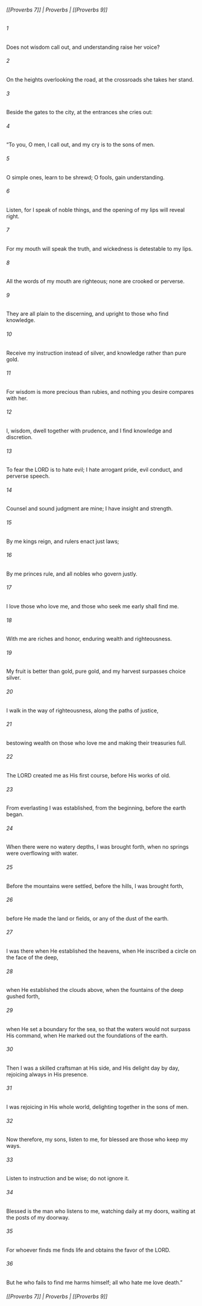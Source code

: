 ###### [[Proverbs 7]] | Proverbs | [[Proverbs 9]]

###### 1
Does not wisdom call out, and understanding raise her voice?
###### 2
On the heights overlooking the road, at the crossroads she takes her stand.
###### 3
Beside the gates to the city, at the entrances she cries out:
###### 4
“To you, O men, I call out, and my cry is to the sons of men.
###### 5
O simple ones, learn to be shrewd; O fools, gain understanding.
###### 6
Listen, for I speak of noble things, and the opening of my lips will reveal right.
###### 7
For my mouth will speak the truth, and wickedness is detestable to my lips.
###### 8
All the words of my mouth are righteous; none are crooked or perverse.
###### 9
They are all plain to the discerning, and upright to those who find knowledge.
###### 10
Receive my instruction instead of silver, and knowledge rather than pure gold.
###### 11
For wisdom is more precious than rubies, and nothing you desire compares with her.
###### 12
I, wisdom, dwell together with prudence, and I find knowledge and discretion.
###### 13
To fear the LORD is to hate evil; I hate arrogant pride, evil conduct, and perverse speech.
###### 14
Counsel and sound judgment are mine; I have insight and strength.
###### 15
By me kings reign, and rulers enact just laws;
###### 16
By me princes rule, and all nobles who govern justly.
###### 17
I love those who love me, and those who seek me early shall find me.
###### 18
With me are riches and honor, enduring wealth and righteousness.
###### 19
My fruit is better than gold, pure gold, and my harvest surpasses choice silver.
###### 20
I walk in the way of righteousness, along the paths of justice,
###### 21
bestowing wealth on those who love me and making their treasuries full.
###### 22
The LORD created me as His first course, before His works of old.
###### 23
From everlasting I was established, from the beginning, before the earth began.
###### 24
When there were no watery depths, I was brought forth, when no springs were overflowing with water.
###### 25
Before the mountains were settled, before the hills, I was brought forth,
###### 26
before He made the land or fields, or any of the dust of the earth.
###### 27
I was there when He established the heavens, when He inscribed a circle on the face of the deep,
###### 28
when He established the clouds above, when the fountains of the deep gushed forth,
###### 29
when He set a boundary for the sea, so that the waters would not surpass His command, when He marked out the foundations of the earth.
###### 30
Then I was a skilled craftsman at His side, and His delight day by day, rejoicing always in His presence.
###### 31
I was rejoicing in His whole world, delighting together in the sons of men.
###### 32
Now therefore, my sons, listen to me, for blessed are those who keep my ways.
###### 33
Listen to instruction and be wise; do not ignore it.
###### 34
Blessed is the man who listens to me, watching daily at my doors, waiting at the posts of my doorway.
###### 35
For whoever finds me finds life and obtains the favor of the LORD.
###### 36
But he who fails to find me harms himself; all who hate me love death.”

###### [[Proverbs 7]] | Proverbs | [[Proverbs 9]]
